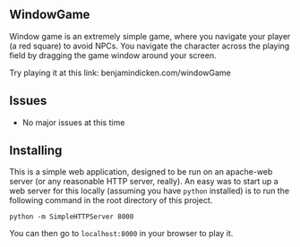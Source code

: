 ## WindowGame 

Window game is an extremely simple game, where you navigate your player (a red square) to 
avoid NPCs. You navigate the character across the playing field by dragging the game 
window around your screen.

Try playing it at this link: benjamindicken.com/windowGame

## Issues
- No major issues at this time

## Installing

This is a simple web application, designed to be run on an apache-web server (or any 
reasonable HTTP server, really). An easy was to start up a web server for this locally
(assuming you have `python` installed) is to run the following command in the root
directory of this project.

```
python -m SimpleHTTPServer 8000
```

You can then go to `localhost:8000` in your browser to play it.
